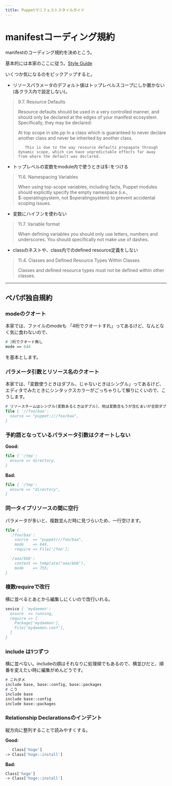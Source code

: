 ```yaml
---
title: Puppetマニフェストスタイルガイド
---
```


# manifestコーディング規約

manifestのコーディング規約を決めとこう。

基本的には本家のここに従う。[Style Guide](http://docs.puppetlabs.com/guides/style_guide.html)

いくつか気になるのをピックアップすると。


 * リソースパラメータのデフォルト値はトップレベルスコープにしか置かない(各クラス内で設定しない)。

>9.7. Resource Defaults
>
>Resource defaults should be used in a very controlled manner, and should only be declared at the edges of your manifest ecosystem. Specifically, they may be declared:
>
>    At top scope in site.pp
>        In a class which is guaranteed to never declare another class and never be inherited by another class.
>
>        This is due to the way resource defaults propagate through dynamic scope, which can have unpredictable effects far away from where the default was declared.


 * トップレベルの変数をmodule内で使うときは$::をつける

>11.6. Namespacing Variables
>
>When using top-scope variables, including facts, Puppet modules should explicitly specify the empty namespace (i.e., $::operatingsystem, not $operatingsystem) to prevent accidental scoping issues.


 * 変数にハイフンを使わない

>11.7. Variable format
>
>When defining variables you should only use letters, numbers and underscores. You should specifically not make use of dashes.


 * classのネストや、class内でのdefined resource定義をしない

>11.4. Classes and Defined Resource Types Within Classes
>
>Classes and defined resource types must not be defined within other classes.

- - -

## ペパボ独自規約

### modeのクオート
本家では、ファイルのmodeも 「4桁でクオートすれ」ってあるけど、なんとなく気に食わないので、

```pp
# 3桁でクオート無し
mode => 644
```

を基本とします。

### パラメータ引数とリソース名のクオート

本家では、「変数使うときはダブル、じゃないときはシングル」ってあるけど、エディタでみたときにシンタックスカラーがごっちゃりして解りにくいので、こうします。

```pp
# リソースネームはシングル(変数あるときはダブル)、他は変数含もうが含むまいが全部ダブル。
file { '//foo/baa':
  source => "puppet:///foo/baa",
}
```

### 予約語となっているパラメータ引数はクオートしない

**Good:**

```pp
file { '/tmp':
  ensure => directory,
}
```

**Bad:**

```pp
file { '/tmp':
  ensure => "directory",
}
```


### 同一タイプリソースの間に空行

パラメータが多いと、複数並んだ時に見づらいため、一行空けます。

```pp
file {
  '/foo/baa':
    source  => "puppet///foo/baa",
    mode    => 644,
    require => File['/foo'];

  '/aaa/bbb':
    content => template("aaa/bbb"),
    mode    => 755;
}
```

### 複数requireで改行

横に並べるとあとから編集しにくいので改行いれる。

```pp
sevice { 'mydaemon':
  ensure  => running,
  require => [
    Package['mydaemon'],
    File['mydaemon.conf'],
  ]
}
```

### include は1つずつ

横に並べない。includeの順はそれなりに処理順でもあるので、横並びだと、順番を変えたい時に編集がめんどうです。

```pp
# これダメ
include base, base::config, base::packages
# こう
include base
include base::config
include base::packages
```

### Relationship Declarationsのインデント

縦方向に整列することで読みやすくする。

**Good:**

```pp
   Class['hoge']
-> Class['hoge::install']
```

**Bad:**

```pp
Class['hoge']
-> Class['hoge::install']
```
